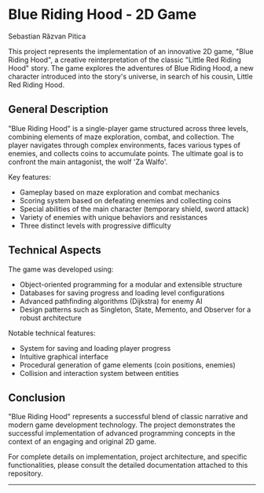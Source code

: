 
# Blue Riding Hood - 2D Game

Sebastian Răzvan Pitica

This project represents the implementation of an innovative 2D game, "Blue Riding Hood", a creative reinterpretation of the classic "Little Red Riding Hood" story. The game explores the adventures of Blue Riding Hood, a new character introduced into the story's universe, in search of his cousin, Little Red Riding Hood.

## General Description

"Blue Riding Hood" is a single-player game structured across three levels, combining elements of maze exploration, combat, and collection. The player navigates through complex environments, faces various types of enemies, and collects coins to accumulate points. The ultimate goal is to confront the main antagonist, the wolf 'Za Walfo'.

Key features:

- Gameplay based on maze exploration and combat mechanics
- Scoring system based on defeating enemies and collecting coins
- Special abilities of the main character (temporary shield, sword attack)
- Variety of enemies with unique behaviors and resistances
- Three distinct levels with progressive difficulty

## Technical Aspects

The game was developed using:

- Object-oriented programming for a modular and extensible structure
- Databases for saving progress and loading level configurations
- Advanced pathfinding algorithms (Dijkstra) for enemy AI
- Design patterns such as Singleton, State, Memento, and Observer for a robust architecture

Notable technical features:

- System for saving and loading player progress
- Intuitive graphical interface
- Procedural generation of game elements (coin positions, enemies)
- Collision and interaction system between entities

## Conclusion

"Blue Riding Hood" represents a successful blend of classic narrative and modern game development technology. The project demonstrates the successful implementation of advanced programming concepts in the context of an engaging and original 2D game.

For complete details on implementation, project architecture, and specific functionalities, please consult the detailed documentation attached to this repository.

---